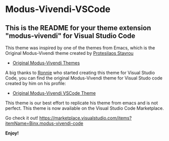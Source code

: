 # Modus-Vivendi-VSCode
## This is the README for your theme extension "modus-vivendi" for Visual Studio Code

This theme was inspired by one of the themes from Emacs, which is the Original Modus-Vivendi theme created by [Protesilaos Stavrou](https://github.com/protesilaos)

- [Original Modus-Vivendi Themes](https://github.com/protesilaos/modus-themes/)

A big thanks to [Ronnie](https://github.com/ronniedroid) who started creating this theme for Visual Studio Code, you can find the original Modus-Vivendi theme for Visual Studo code created by him on his profile:

- [Original Modus-Vivendi VSCode Theme](https://github.com/ronniedroid/modus-vivendi-vscode)

This theme is our best effort to replicate his theme from emacs and is not perfect. This theme is now available on the Visual Studio Code Marketplace.

Go check it out! https://marketplace.visualstudio.com/items?itemName=Binx.modus-vivendi-code

**Enjoy!**
